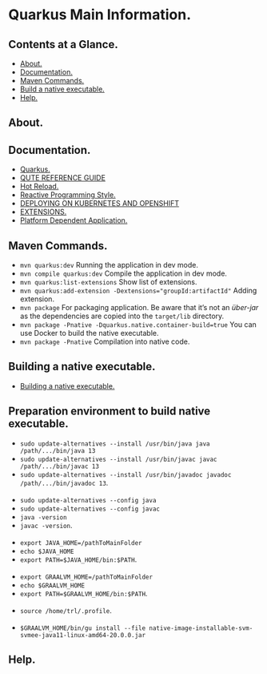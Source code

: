 # Quarkus Main Information.





## Contents at a Glance.
* [About.](#about)
* [Documentation.](#documentation)
* [Maven Commands.](#maven-commands)
* [Build a native executable.](#building-a-native-executable)
* [Help.](#help)





## About.





## Documentation.
* [Quarkus.](https://quarkus.io/)
* [QUTE REFERENCE GUIDE](https://quarkus.io/guides/qute-reference)
* [Hot Reload.]()
* [Reactive Programming Style.]()
* [DEPLOYING ON KUBERNETES AND OPENSHIFT](https://quarkus.io/guides/deploying-to-kubernetes)
* [EXTENSIONS.](https://quarkus.io/extensions/)
* [Platform Dependent Application.]()
 




## Maven Commands.
* `mvn quarkus:dev` Running the application in dev mode.
* `mvn compile quarkus:dev` Compile the application in dev mode.
* `mvn quarkus:list-extensions` Show list of extensions.
* `mvn quarkus:add-extension -Dextensions="groupId:artifactId"` Adding extension.
* `mvn package` For packaging application. Be aware that it’s not an _über-jar_ as the dependencies are copied into the `target/lib` directory.
* `mvn package -Pnative -Dquarkus.native.container-build=true` You can use Docker to build the native executable.
* `mvn package -Pnative` Compilation into native code.





## Building a native executable.
* [Building a native executable.](https://quarkus.io/guides/building-native-image)





## Preparation environment to build native executable.
* `sudo update-alternatives --install /usr/bin/java java /path/.../bin/java 13`
* `sudo update-alternatives --install /usr/bin/javac javac /path/.../bin/javac 13`
* `sudo update-alternatives --install /usr/bin/javadoc javadoc /path/.../bin/javadoc 13`.<br/><br/>
* `sudo update-alternatives --config java`
* `sudo update-alternatives --config javac`
* `java -version`
* `javac -version`.<br/><br/>
* `export JAVA_HOME=/pathToMainFolder`
* `echo $JAVA_HOME`
* `export PATH=$JAVA_HOME/bin:$PATH`.<br/><br/>
* `export GRAALVM_HOME=/pathToMainFolder`
* `echo $GRAALVM_HOME`
* `export PATH=$GRAALVM_HOME/bin:$PATH`.<br/><br/>
* `source /home/trl/.profile`.<br/><br/>
* `$GRAALVM_HOME/bin/gu install --file native-image-installable-svm-svmee-java11-linux-amd64-20.0.0.jar`





## Help.
